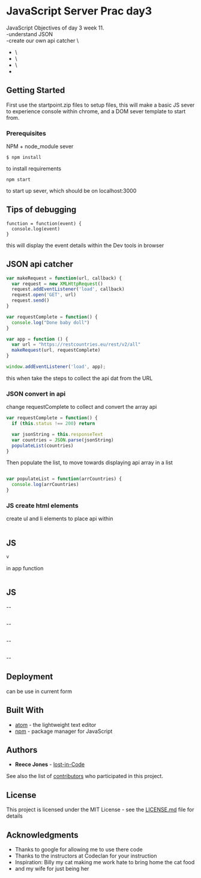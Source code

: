 # JavaScript Server Prac day3

JavaScript Objectives of day 3 week 11. \
-understand JSON \
-create our own api catcher \
- \
- \
- \
-


## Getting Started

First use the startpoint.zip files to setup files, this will make a basic JS sever to experience console within chrome, and a  DOM sever template to start from.

### Prerequisites

NPM + node_module sever

```
$ npm install
```
to install requirements

```
npm start
```
to start up sever, which should be on localhost:3000

## Tips of debugging
```
function = function(event) {
  console.log(event)
}
```
this will display the event details within the Dev tools in browser

## JSON api catcher

```js
var makeRequest = function(url, callback) {
  var request = new XMLHttpRequest()
  request.addEventListener('load', callback)
  request.open('GET', url)
  request.send()
}

var requestComplete = function() {
  console.log("Done baby doll")
}

var app = function () {
  var url = "https://restcountries.eu/rest/v2/all"
  makeRequest(url, requestComplete)
}

window.addEventListener('load', app);
```
this when take the steps to collect the api dat from the URL

### JSON convert in api
change requestComplete to collect and convert the array api
```js
var requestComplete = function() {
  if (this.status !== 200) return

  var jsonString = this.responseText
  var countries = JSON.parse(jsonString)
  populateList(countries)
}
```
Then populate the list, to move towards displaying api array in a list
```js

var populateList = function(arrCountries) {
  console.log(arrCountries)
}
```


### JS create html elements
create ul and li elements to place api within

```js

```

## JS

```js
v
```
in app function
```js

```

## JS

--
```html

```

--
```js

```
--
```js

```
--

## Deployment

can be use in current form

## Built With

* [atom](https://atom.io/) - the lightweight text editor
* [npm](https://www.npmjs.com/) - package manager for JavaScript

## Authors

* **Reece Jones**  - [lost-in-Code](https://github.com/lost-in-Code-au)

See also the list of [contributors](https://github.com/lost-in-Code-au/JS_sever_prac/graphs/contributors) who participated in this project.

## License

This project is licensed under the MIT License - see the [LICENSE.md](LICENSE.md) file for details

## Acknowledgments

* Thanks to google for allowing me to use there code
* Thanks to the instructors at Codeclan for your instruction
* Inspiration: Billy my cat making me work hate to bring home the cat food
* and my wife for just being her
